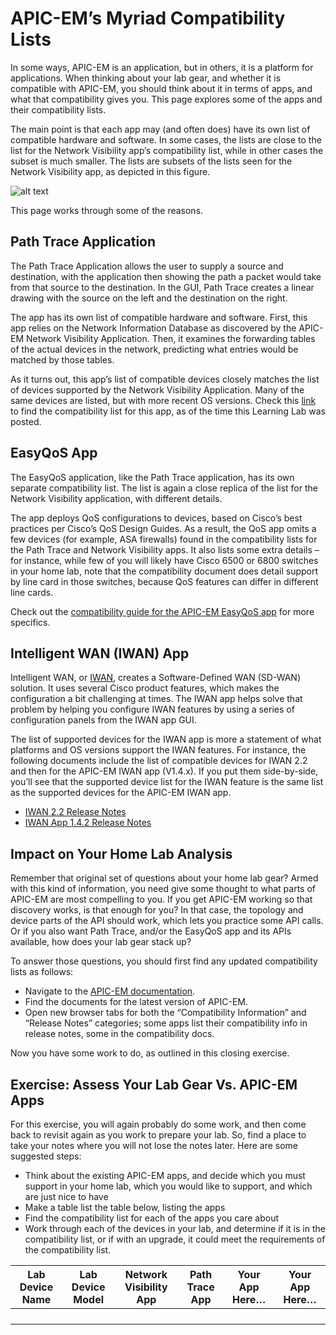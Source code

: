 
# APIC-EM’s Myriad Compatibility Lists
In some ways, APIC-EM is an application, but in others, it is a platform for applications. When thinking about your lab gear, and whether it is compatible with APIC-EM, you should think about it in terms of apps, and what that compatibility gives you. This page explores some of the apps and their compatibility lists.

The main point is that each app may (and often does) have its own list of compatible hardware and software. In some cases, the lists are close to the list for the Network Visibility app’s compatibility list, while in other cases the subset is much smaller. The lists are subsets of the lists seen for the Network Visibility app, as depicted in this figure.

![alt text](/posts/files/home-lab-network/assets/images/apic-16.png)
   
This page works through some of the reasons.

##  Path Trace Application

The Path Trace Application allows the user to supply a source and destination, with the application then showing the path a packet would take from that source to the destination. In the GUI, Path Trace creates a linear drawing with the source on the left and the destination on the right.

The app has its own list of compatible hardware and software. First, this app relies on the Network Information Database as discovered by the APIC-EM Network Visibility Application. Then, it examines the forwarding tables of the actual devices in the network, predicting what entries would be matched by those tables.

As it turns out, this app’s list of compatible devices closely matches the list of devices supported by the Network Visibility Application. Many of the same devices are listed, but with more recent OS versions. Check this [link ](http://www.cisco.com/c/en/us/td/docs/cloud-systems-management/application-policy-infrastructure-controller-enterprise-module/1-4-x/path_trace/supported-platforms/b_path_Supported_Platforms_1_4_0_x.html) 
to find the compatibility list for this app, as of the time this Learning Lab was posted.

##  EasyQoS App

The EasyQoS application, like the Path Trace application, has its own separate compatibility list. The list is again a close replica of the list for the Network Visibility application, with different details. 

The app deploys QoS configurations to devices, based on Cisco’s best practices per Cisco’s QoS Design Guides. As a result, the QoS app omits a few devices (for example, ASA firewalls) found in the compatibility lists for the Path Trace and Network Visibility apps. It also lists some extra details – for instance, while few of you will likely have Cisco 6500 or 6800 switches in your home lab, note that the compatibility document does detail support by line card in those switches, because QoS features can differ in different line cards.

Check out the [compatibility guide for the APIC-EM EasyQoS app](http://www.cisco.com/c/en/us/td/docs/cloud-systems-management/application-policy-infrastructure-controller-enterprise-module/1-4-x/easyqos/supported-platforms/b_EasyQoS_Supported_Devices_1_4_0_x.html#concept_t2v_zff_5y) for more specifics.   


## Intelligent WAN (IWAN) App
Intelligent WAN, or [IWAN](http://www.cisco.com/go/iwan ), creates a Software-Defined WAN (SD-WAN) solution. It uses several Cisco product features, which makes the configuration a bit challenging at times. The IWAN app helps solve that problem by helping you configure IWAN features by using a series of configuration panels from the IWAN app GUI. 

The list of supported devices for the IWAN app is more a statement of what platforms and OS versions support the IWAN features. For instance, the following documents include the list of compatible devices for IWAN 2.2 and then for the APIC-EM IWAN app (V1.4.x). If you put them side-by-side, you’ll see that the supported device list for the IWAN feature is the same list as the supported devices for the APIC-EM IWAN app.

- [IWAN 2.2 Release Notes](http://www.cisco.com/c/en/us/td/docs/solutions/Enterprise/Intelligent_WAN/release/notes/iwanrn-2-2.html#pgfId-119828)  
- [IWAN App 1.4.2 Release Notes](http://www.cisco.com/c/en/us/td/docs/solutions/Enterprise/Intelligent_WAN/release/notes/1-4-2/iwan-release-notes-1-4-2.html)   

## Impact on Your Home Lab Analysis
Remember that original set of questions about your home lab gear? Armed with this kind of information, you need give some thought to what parts of APIC-EM are most compelling to you. If you get APIC-EM working so that discovery works, is that enough for you? In that case, the topology and device parts of the API should work, which lets you practice some API calls. Or if you also want Path Trace, and/or the EasyQoS app and its APIs available, how does your lab gear stack up?

To answer those questions, you should first find any updated compatibility lists as follows:

- Navigate to the [APIC-EM documentation](http://www.cisco.com/c/en/us/support/cloud-systems-management/one-enterprise-network-controller/tsd-products-support-series-home.html).   
- Find the documents for the latest version of APIC-EM.
- Open new browser tabs for both the “Compatibility Information” and “Release Notes” categories; some apps list their compatibility info in release notes, some in the compatibility docs.

Now you have some work to do, as outlined in this closing exercise.

## Exercise: Assess Your Lab Gear Vs. APIC-EM Apps
For this exercise, you will again probably do some work, and then come back to revisit again as you work to prepare your lab. So, find a place to take your notes where you will not lose the notes later. Here are some suggested steps:

- Think about the existing APIC-EM apps, and decide which you must support in your home lab, which you would like to support, and which are just nice to have
- Make a table list the table below, listing the apps
- Find the compatibility list for each of the apps you care about
- Work through each of the devices in your lab, and determine if it is in the compatibility list, or if with an upgrade, it could meet the requirements of the compatibility list.

| Lab Device Name | Lab Device Model | Network Visibility App  | Path Trace App | Your App Here… | Your App Here… |
| --- | --- | --- | --- | --- | --- |
|   |   |   |   |   |   |
|   |   |   |   |   |   |
|   |   |   |   |   |   |
|   |   |   |   |   |   |
			

